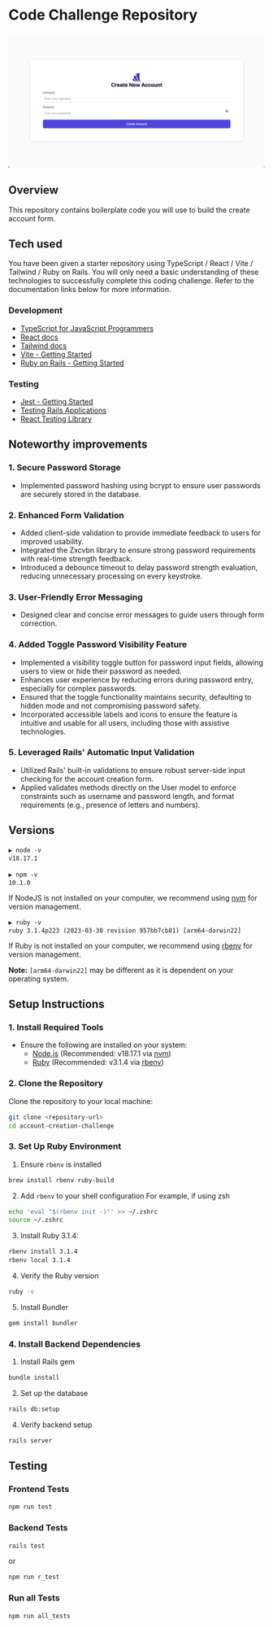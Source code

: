 # Code Challenge Repository

![alt text](images/createAccountHomePage.png)

## Overview

This repository contains boilerplate code you will use to build the create account form.

## Tech used

You have been given a starter repository using TypeScript / React / Vite / Tailwind / Ruby on Rails. You will only need
a basic understanding of these technologies to successfully complete this coding challenge. Refer to the documentation
links below for more information.

### Development

- [TypeScript for JavaScript Programmers](https://www.typescriptlang.org/docs/handbook/typescript-in-5-minutes.html)
- [React docs](https://reactjs.org/docs/hello-world.html)
- [Tailwind docs](https://tailwindcss.com/docs/installation)
- [Vite - Getting Started](https://vitejs.dev/guide/)
- [Ruby on Rails - Getting Started](https://guides.rubyonrails.org/getting_started.html)

### Testing

- [Jest - Getting Started](https://jestjs.io/docs/getting-started)
- [Testing Rails Applications](https://guides.rubyonrails.org/testing.html)
- [React Testing Library](https://testing-library.com/docs/react-testing-library/example-intro)

## Noteworthy improvements

### 1. Secure Password Storage

- Implemented password hashing using bcrypt to ensure user passwords are securely stored in the database.

### 2. Enhanced Form Validation

- Added client-side validation to provide immediate feedback to users for improved usability.
- Integrated the Zxcvbn library to ensure strong password requirements with real-time strength feedback.
- Introduced a debounce timeout to delay password strength evaluation, reducing unnecessary processing on every keystroke.

### 3. User-Friendly Error Messaging

- Designed clear and concise error messages to guide users through form correction.

### 4. Added Toggle Password Visibility Feature

- Implemented a visibility toggle button for password input fields, allowing users to view or hide their password as needed.
- Enhances user experience by reducing errors during password entry, especially for complex passwords.
- Ensured that the toggle functionality maintains security, defaulting to hidden mode and not compromising password safety.
- Incorporated accessible labels and icons to ensure the feature is intuitive and usable for all users, including those with assistive technologies.

### 5. Leveraged Rails' Automatic Input Validation

- Utilized Rails' built-in validations to ensure robust server-side input checking for the account creation form.
- Applied validates methods directly on the User model to enforce constraints such as username and password length, and format requirements (e.g., presence of letters and numbers).

## Versions

```
▶ node -v
v18.17.1

▶ npm -v
10.1.0
```

If NodeJS is not installed on your computer, we recommend using [nvm](https://github.com/nvm-sh/nvm) for version management.

```
▶ ruby -v
ruby 3.1.4p223 (2023-03-30 revision 957bb7cb81) [arm64-darwin22]
```

If Ruby is not installed on your computer, we recommend using [rbenv](https://github.com/rbenv/rbenv) for version management.

**Note:** `[arm64-darwin22]` may be different as it is dependent on your operating system.

## Setup Instructions

### 1. Install Required Tools

- Ensure the following are installed on your system:
  - [Node.js](https://nodejs.org/) (Recommended: v18.17.1 via [nvm](https://github.com/nvm-sh/nvm))
  - [Ruby](https://www.ruby-lang.org/en/) (Recommended: v3.1.4 via [rbenv](https://github.com/rbenv/rbenv))

### 2. Clone the Repository

Clone the repository to your local machine:

```bash
git clone <repository-url>
cd account-creation-challenge
```

### 3. Set Up Ruby Environment

1. Ensure `rbenv` is installed

```bash
brew install rbenv ruby-build
```

2. Add `rbenv` to your shell configuration
   For example, if using zsh

```bash
echo 'eval "$(rbenv init -)"' >> ~/.zshrc
source ~/.zshrc
```

3. Install Ruby 3.1.4:

```bash
rbenv install 3.1.4
rbenv local 3.1.4
```

4. Verify the Ruby version

```bash
ruby -v
```

5. Install Bundler

```bash
gem install bundler
```

### 4. Install Backend Dependencies

1. Install Rails gem

```bash
bundle install
```

2. Set up the database

```bash
rails db:setup
```

4. Verify backend setup

```bash
rails server
```

## Testing

### Frontend Tests

```bash
npm run test
```

### Backend Tests

```bash
rails test
```

or

```bash
npm run r_test
```

### Run all Tests

```bash
npm run all_tests
```
